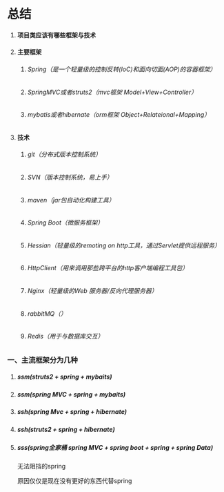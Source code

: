# 总结

1. #### 项目类应该有哪些框架与技术

2. #### 主要框架

   1. ###### Spring（是一个轻量级的控制反转(IoC)和面向切面(AOP)的容器框架）
   2. ###### SpringMVC或者struts2（mvc框架 Model+View+Controller）
   3. ###### mybatis或者hibernate（orm框架 Object+Relateional+Mapping）

3. #### 技术

   1. ###### git（分布式版本控制系统）

   2. ###### SVN（版本控制系统，易上手）

   3. ###### maven（jar包自动化构建工具）

   4. ###### Spring Boot（微服务框架）

   5. ###### Hessian（轻量级的remoting on http工具，通过Servlet提供远程服务）

   6. ###### HttpClient（用来调用那些跨平台的http客户端编程工具包）

   7. ###### Nginx（轻量级的Web 服务器/反向代理服务器）

   8. ###### rabbitMQ（）

   9. ###### Redis（用于与数据库交互）


### 一、主流框架分为几种

1. ##### ssm(struts2 + spring + mybaits)

2. ##### ssm(spring MVC + spring + mybaits)

3. ##### ssh(spring Mvc + spring + hibernate)

4. ##### ssh(struts2 + spring + hibernate)

5. ##### sss(spring全家桶 spring MVC + spring boot + spring + spring Data)

   无法阻挡的spring

   原因仅仅是现在没有更好的东西代替spring